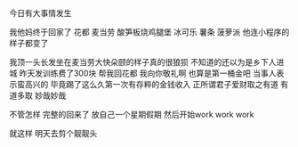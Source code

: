 今日有大事情发生

我他妈终于回家了 花都 麦当劳 酸笋板烧鸡腿堡 冰可乐 薯条 菠萝派 他连小程序的样子都变了

我顶一头长发坐在麦当劳大快朵颐的样子真的很狼狈 不知道的还以为是乡下人进城 昨天发训练费了300块 帮我回花都 我向你敬礼啊 也算是第一桶金吧 当事人表示蛮高兴的 毕竟踢了这么久第一次有存粹的金钱收入 正所谓君子爱财取之有道 有道多取  妙哉妙哉

不管怎样 完整的回来了 放自己一个星期假期 然后开始work work work

就这样 明天去剪个靓靓头 